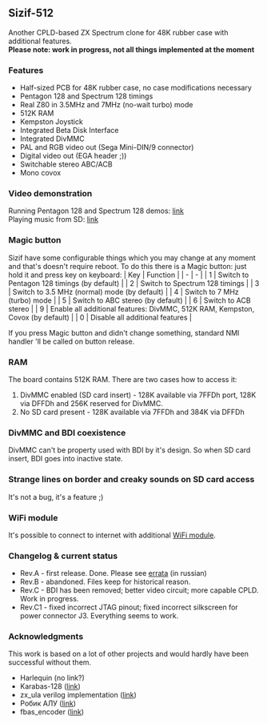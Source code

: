 ﻿ ## Sizif-512

Another CPLD-based ZX Spectrum clone for 48K rubber case with additional features.  
**Please note: work in progress, not all things implemented at the moment**

### Features
* Half-sized PCB for 48K rubber case, no case modifications necessary
* Pentagon 128 and Spectrum 128 timings
* Real Z80 in 3.5MHz and 7MHz (no-wait turbo) mode
* 512K RAM
* Kempston Joystick
* Integrated Beta Disk Interface
* Integrated DivMMC
* PAL and RGB video out (Sega Mini-DIN/9 connector)
* Digital video out (EGA header ;))
* Switchable stereo ABC/ACB
* Mono covox

### Video demonstration
Running Pentagon 128 and Spectrum 128 demos: [link](https://www.youtube.com/watch?v=_RoLKcfJSTY)  
Playing music from SD: [link](https://www.youtube.com/watch?v=TmikKD3yqOU)

### Magic button
Sizif have some configurable things which you may change at any moment and that's doesn't require reboot.
To do this there is a Magic button: just hold it and press key on keyboard:
| Key | Function |
| - | - |
| 1 | Switch to Pentagon 128 timings (by default) |
| 2 | Switch to Spectrum 128 timings |
| 3 | Switch to 3.5 MHz (normal) mode (by default) |
| 4 | Switch to 7 MHz (turbo) mode |
| 5 | Switch to ABC stereo (by default) |
| 6 | Switch to ACB stereo |
| 9 | Enable all additional features: DivMMC, 512K RAM, Kempston, Covox (by default) |
| 0 | Disable all additional features |

If you press Magic button and didn't change something, standard NMI handler 'll be called on button release.

### RAM
The board contains 512K RAM. There are two cases how to access it:
1. DivMMC enabled (SD card insert) - 128K available via 7FFDh port, 128K via DFFDh and 256K reserved for DivMMC.
2. No SD card present - 128K available via 7FFDh and 384K via DFFDh

### DivMMC and BDI coexistence
DivMMC can't be property used with BDI by it's design. So when SD card insert, BDI goes into inactive state.

### Strange lines on border and creaky sounds on SD card access
It's not a bug, it's a feature ;)

### WiFi module
It's possible to connect to internet with additional [WiFi module](https://github.com/UzixLS/zx-sizif-512-wifi).

### Changelog & current status
* Rev.A - first release. Done. Please see [errata](pcb/rev.A/ERRATA.ru.txt) (in russian)
* Rev.B - abandoned. Files keep for historical reason.
* Rev.C - BDI has been removed; better video circuit; more capable CPLD. Work in progress.
* Rev.C1 - fixed incorrect JTAG pinout; fixed incorrect silkscreen for power connector J3. Everything seems to work.

### Acknowledgments
This work is based on a lot of other projects and would hardly have been successful without them.
* Harlequin (no link?)
* Karabas-128 ([link](https://github.com/andykarpov/karabas-128))
* zx_ula verilog implementation ([link](https://opencores.org/projects/zx_ula))
* Робик АЛУ ([link](https://zx-pk.ru/threads/19862-robik-alu-modul-rasshireniya.html))
* fbas_encoder ([link](https://opencores.org/projects/fbas_encoder))
